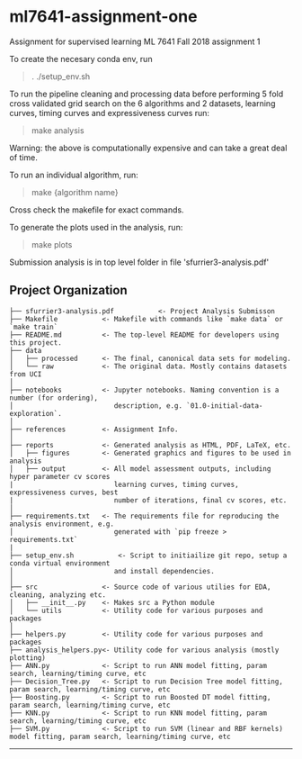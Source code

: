 ml7641-assignment-one
==============================

Assignment for supervised learning ML 7641 Fall 2018 assignment 1

To create the necesary conda env, run 

> . ./setup_env.sh

To run the pipeline cleaning and processing data before performing 5 
fold cross validated grid search on the 6 algorithms and 2 datasets,
learning curves, timing curves and expressiveness curves run:

> make analysis

Warning: the above is computationally expensive and can take a great deal
of time. 

To run an individual algorithm, run:

> make {algorithm name}

Cross check the makefile for exact commands. 

To generate the plots used in the analysis, run:

> make plots

Submission analysis is in top level folder in file 'sfurrier3-analysis.pdf'

Project Organization
------------

    ├── sfurrier3-analysis.pdf           <- Project Analysis Submisson
    ├── Makefile           <- Makefile with commands like `make data` or `make train`
    ├── README.md          <- The top-level README for developers using this project.
    ├── data
    │   ├── processed      <- The final, canonical data sets for modeling.
    │   └── raw            <- The original data. Mostly contains datasets from UCI
    │
    ├── notebooks          <- Jupyter notebooks. Naming convention is a number (for ordering),
    │                         description, e.g. `01.0-initial-data-exploration`.
    │
    ├── references         <- Assignment Info.
    │
    ├── reports            <- Generated analysis as HTML, PDF, LaTeX, etc.
    │   ├── figures        <- Generated graphics and figures to be used in analysis
    │   ├── output         <- All model assessment outputs, including hyper parameter cv scores
    |                         learning curves, timing curves, expressiveness curves, best 
    |                         number of iterations, final cv scores, etc.
    │
    ├── requirements.txt   <- The requirements file for reproducing the analysis environment, e.g.
    │                         generated with `pip freeze > requirements.txt`
	|
    ├── setup_env.sh           <- Script to initiailize git repo, setup a conda virtual environment  
    │                         and install dependencies.
    │
    ├── src                <- Source code of various utilies for EDA, cleaning, analyzing etc. 
    │   ├── __init__.py    <- Makes src a Python module
    │   └── utils          <- Utility code for various purposes and packages
    │                 
    ├── helpers.py         <- Utility code for various purposes and packages
    ├── analysis_helpers.py<- Utility code for various analysis (mostly plotting)
    ├── ANN.py             <- Script to run ANN model fitting, param search, learning/timing curve, etc
    ├── Decision_Tree.py   <- Script to run Decision Tree model fitting, param search, learning/timing curve, etc
    ├── Boosting.py        <- Script to run Boosted DT model fitting, param search, learning/timing curve, etc
    ├── KNN.py             <- Script to run KNN model fitting, param search, learning/timing curve, etc
    ├── SVM.py             <- Script to run SVM (linear and RBF kernels) model fitting, param search, learning/timing curve, etc



--------
